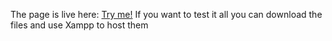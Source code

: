 The page is live here: [Try me!](https://sohaibdaoudi.github.io/HeisenbergWebsite/) If you want to test it all you can download the files and use Xampp to host them
